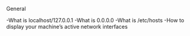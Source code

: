 
General

-What is localhost/127.0.0.1
-What is 0.0.0.0
-What is /etc/hosts
-How to display your machine’s active network interfaces
